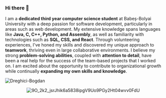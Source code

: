 ### Hi there 👋
I am a **dedicated third year computer science student** at Babeș-Bolyai University with a deep passion for software development, particularly in areas such as web development. My extensive knowledge spans languages like **Java, C, C++, Python, and Assembly**, as well as familiarity with technologies such as **SQL, CSS, and React**. Through volunteering experiences, I've honed my skills and discovered my unique approach to **teamwork**, thriving even in large collaborative environments. I believe my strong **problem-solving abilities**, coupled with **attention to detail**, have been a real help for the success of the team-based projects that I worked on. I am excited about the opportunity to contribute to organizational growth while continually **expanding my own skills and knowledge**.
<p align="left"> <img src="https://komarev.com/ghpvc/?username=Dreghici-Bogdan&label=Profile%20views&color=0e75b6&style=flat" alt="Dreghici-Bogdan" /> </p>

<div align="center">

  ![9O_2k2_jsrJhik6a5838ipgV9Uo9PGy2Ht04wvv0FdU](https://github.com/912-Dreghici-Bogdan/912-Dreghici-Bogdan/assets/115081661/04a9565b-cd54-4160-80fc-7f8ce437a950)

</div>
<!--
**912-Dreghici-Bogdan/912-Dreghici-Bogdan** is a ✨ _special_ ✨ repository because its `README.md` (this file) appears on your GitHub profile.

Here are some ideas to get you started:

- 🔭 I’m currently working on ...
- 🌱 I’m currently learning ...
- 👯 I’m looking to collaborate on ...
- 🤔 I’m looking for help with ...
- 💬 Ask me about ...
- 📫 How to reach me: ...
- 😄 Pronouns: ...
- ⚡ Fun fact: ...
-->
